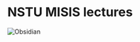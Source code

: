 # NSTU MISIS lectures
![Obsidian](https://img.shields.io/badge/Obsidian-483699?style=for-the-badge&logo=Obsidian&logoColor=white)
